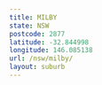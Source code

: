 ```yaml
---
title: MILBY
state: NSW
postcode: 2877
latitude: -32.844998
longitude: 146.085138
url: /nsw/milby/
layout: suburb
---
```

